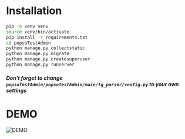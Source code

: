 # Installation

```bash
pip -m venv venv
source venv/bin/activate
pip install -r requirements.txt
cd popsoTestAdmin
python manage.py collectstatic
python manage.py migrate
python manage.py createsuperuser
python manage.py runserver
```

##### Don't forget to change `popsoTestAdmin/popsoTestAdmin/main/tg_parser/config.py` to your own settings

# DEMO
![DEMO](demo.gif)